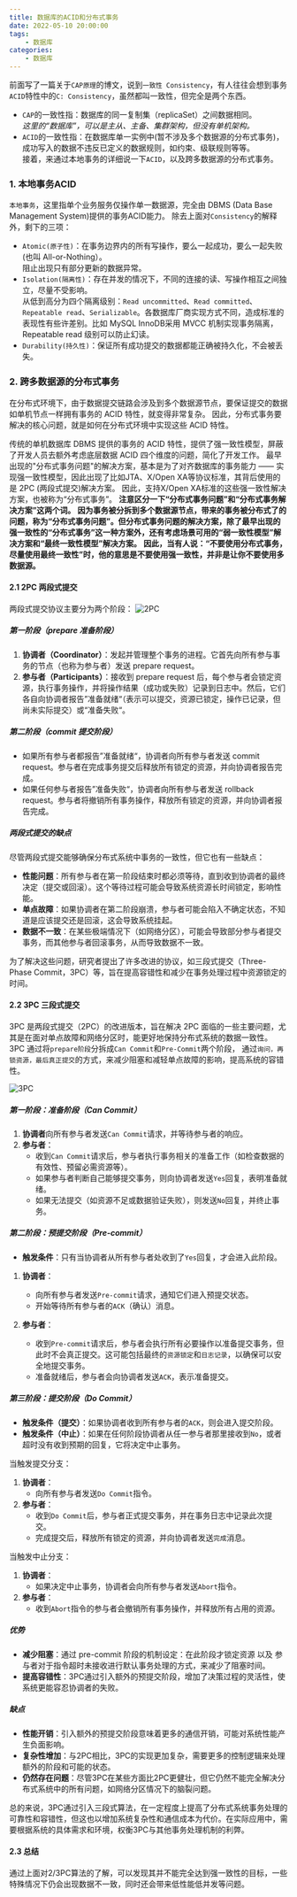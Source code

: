 ```yaml
---
title: 数据库的ACID和分布式事务  
date: 2022-05-10 20:00:00  
tags: 
	- 数据库
categories: 
	- 数据库
---
```


前面写了一篇关于`CAP原理`的博文，说到`一致性 Consistency`，有人往往会想到事务`ACID`特性中的`C: Consistency`，虽然都叫一致性，但完全是两个东西。  

- `CAP`的一致性指：数据库的同一复制集（replicaSet）之间数据相同。  
	_这里的“数据库”，可以是主从、主备、集群架构，但没有单机架构。_
- `ACID`的一致性指：在数据库单一实例中(暂不涉及多个数据源的分布式事务)，成功写入的数据不违反已定义的数据规则，如约束、级联规则等等。    
接着，来通过本地事务的详细说一下`ACID`，以及跨多数据源的分布式事务。  
<!-- more -->

### 1. 本地事务ACID
`本地事务`，这里指单个业务服务仅操作单一数据源，完全由 DBMS (Data Base Management System)提供的事务ACID能力。
除去上面对`Consistency`的解释外，剩下的三项：  

- `Atomic(原子性)`：在事务边界内的所有写操作，要么一起成功，要么一起失败(也叫 All-or-Nothing）。  
阻止出现只有部分更新的数据异常。  
- `Isolation(隔离性)`：存在并发的情况下，不同的连接的读、写操作相互之间独立，尽量不受影响。  
从低到高分为四个隔离级别：`Read uncommitted`、`Read committed`、`Repeatable read`、`Serializable`。各数据库厂商实现方式不同，造成标准的表现性有些许差别。比如 MySQL InnoDB采用 MVCC 机制实现事务隔离，Repeatable read 级别可以防止幻读。
- `Durability(持久性)`：保证所有成功提交的数据都能正确被持久化，不会被丢失。

### 2. 跨多数据源的分布式事务
在分布式环境下，由于数据提交链路会涉及到多个数据源节点，要保证提交的数据如单机节点一样拥有事务的 ACID 特性，就变得非常复杂。
因此，分布式事务要解决的核心问题，就是如何在分布式环境中实现这些 ACID 特性。

传统的单机数据库 DBMS 提供的事务的 ACID 特性，提供了强一致性模型，屏蔽了开发人员去额外考虑底层数据 ACID 四个维度的问题，简化了开发工作。
最早出现的"分布式事务问题"的解决方案，基本是为了对齐数据库的事务能力 —— 实现强一致性模型，因此出现了比如JTA、X/Open XA等协议标准，其背后使用的是 2PC (两段式提交)解决方案。
因此，支持X/Open XA标准的这些强一致性解决方案，也被称为“分布式事务”。
__注意区分一下“分布式事务问题”和“分布式事务解决方案”这两个词。__
__因为事务被分拆到多个数据源节点，带来的事务被分布式了的问题，称为“分布式事务问题”。但分布式事务问题的解决方案，除了最早出现的强一致性的“分布式事务”这一种方案外，还有考虑场景可用的“弱一致性模型”解决方案和“最终一致性模型”解决方案。__
__因此，当有人说：“不要使用分布式事务，尽量使用最终一致性”时，他的意思是不要使用强一致性，并非是让你不要使用多数据源。__

#### 2.1 2PC 两段式提交
两段式提交协议主要分为两个阶段：
![2PC](./数据库的ACID和分布式事务/2PC.png)

##### 第一阶段（prepare 准备阶段）

1. **协调者（Coordinator）**：发起并管理整个事务的进程。它首先向所有参与事务的节点（也称为参与者）发送 prepare request。
2. **参与者（Participants）**：接收到 prepare request 后，每个参与者会锁定资源，执行事务操作，并将操作结果（成功或失败）记录到日志中。然后，它们各自向协调者报告”准备就绪“（表示可以提交，资源已锁定，操作已记录，但尚未实际提交）或“准备失败“。

##### 第二阶段（commit 提交阶段）

- 如果所有参与者都报告”准备就绪“，协调者向所有参与者发送 commit request。参与者在完成事务提交后释放所有锁定的资源，并向协调者报告完成。
- 如果任何参与者报告”准备失败“，协调者向所有参与者发送 rollback request。参与者将撤销所有事务操作，释放所有锁定的资源，并向协调者报告完成。

##### 两段式提交的缺点

尽管两段式提交能够确保分布式系统中事务的一致性，但它也有一些缺点：

- **性能问题**：所有参与者在第一阶段结束时都必须等待，直到收到协调者的最终决定（提交或回滚）。这个等待过程可能会导致系统资源长时间锁定，影响性能。
- **单点故障**：如果协调者在第二阶段崩溃，参与者可能会陷入不确定状态，不知道是应该提交还是回滚，这会导致系统挂起。
- **数据不一致**：在某些极端情况下（如网络分区），可能会导致部分参与者提交事务，而其他参与者回滚事务，从而导致数据不一致。

为了解决这些问题，研究者提出了许多改进的协议，如三段式提交（Three-Phase Commit，3PC）等，旨在提高容错性和减少在事务处理过程中资源锁定的时间。

#### 2.2 3PC 三段式提交

3PC 是两段式提交（2PC）的改进版本，旨在解决 2PC 面临的一些主要问题，尤其是在面对单点故障和网络分区时，能更好地保持分布式系统的数据一致性。
3PC 通过将`prepare阶段`分拆成`Can Commit`和`Pre-Commit`两个阶段， 通过`询问，再锁资源，最后真正提交`的方式，来减少阻塞和减轻单点故障的影响，提高系统的容错性。

![3PC](./数据库的ACID和分布式事务/3PC.png)

##### 第一阶段：准备阶段（Can Commit）

1. **协调者**向所有参与者发送`Can Commit`请求，并等待参与者的响应。
2. **参与者**：
   - 收到`Can Commit`请求后，参与者执行事务相关的准备工作（如检查数据的有效性、预留必需资源等）。
   - 如果参与者判断自己能够提交事务，则向协调者发送`Yes`回复，表明准备就绪。
   - 如果无法提交（如资源不足或数据验证失败），则发送`No`回复，并终止事务。

##### 第二阶段：预提交阶段（Pre-commit）

- **触发条件**：只有当协调者从所有参与者处收到了`Yes`回复，才会进入此阶段。

1. **协调者**：
   - 向所有参与者发送`Pre-commit`请求，通知它们进入预提交状态。
   - 开始等待所有参与者的`ACK`（确认）消息。

2. **参与者**：
   - 收到`Pre-commit`请求后，参与者会执行所有必要操作以准备提交事务，但此时不会真正提交。这可能包括最终的`资源锁定`和`日志记录`，以确保可以安全地提交事务。
   - 准备就绪后，参与者会向协调者发送`ACK`，表示准备提交。

##### 第三阶段：提交阶段（Do Commit）

- **触发条件（提交）**：如果协调者收到所有参与者的`ACK`，则会进入提交阶段。
- **触发条件（中止）**：如果在任何阶段协调者从任一参与者那里接收到`No`，或者超时没有收到预期的回复，它将决定中止事务。

当触发提交分支：
1. **协调者**：
   - 向所有参与者发送`Do Commit`指令。
2. **参与者**：
   - 收到`Do Commit`后，参与者正式提交事务，并在事务日志中记录此次提交。
   - 完成提交后，释放所有锁定的资源，并向协调者发送`完成`消息。

当触发中止分支：
1. **协调者**：
   - 如果决定中止事务，协调者会向所有参与者发送`Abort`指令。
2. **参与者**：
   - 收到`Abort`指令的参与者会撤销所有事务操作，并释放所有占用的资源。

##### 优势
- **减少阻塞**：通过 pre-commit 阶段的机制设定：在此阶段才锁定资源 以及 参与者对于指令超时未接收进行默认事务处理的方式，来减少了阻塞时间。
- **提高容错性**：3PC通过引入额外的预提交阶段，增加了决策过程的灵活性，使系统更能容忍协调者的失败。

##### 缺点
- **性能开销**：引入额外的预提交阶段意味着更多的通信开销，可能对系统性能产生负面影响。
- **复杂性增加**：与2PC相比，3PC的实现更加复杂，需要更多的控制逻辑来处理额外的阶段和可能的状态。
- **仍然存在问题**：尽管3PC在某些方面比2PC更健壮，但它仍然不能完全解决分布式系统中的所有问题，如网络分区情况下的脑裂问题。

总的来说，3PC通过引入三段式算法，在一定程度上提高了分布式系统事务处理的可靠性和容错性，但这也以增加系统复杂性和通信成本为代价。在实际应用中，需要根据系统的具体需求和环境，权衡3PC与其他事务处理机制的利弊。

#### 2.3 总结
通过上面对2/3PC算法的了解，可以发现其并不能完全达到强一致性的目标，一些特殊情况下仍会出现数据不一致，同时还会带来低性能低并发等问题。
